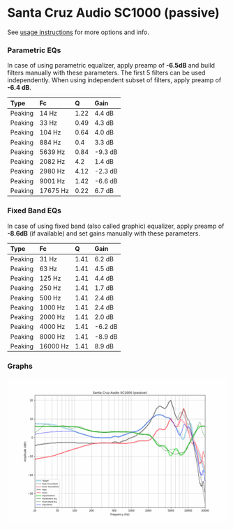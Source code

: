 # Santa Cruz Audio SC1000 (passive)
See [usage instructions](https://github.com/jaakkopasanen/AutoEq#usage) for more options and info.

### Parametric EQs
In case of using parametric equalizer, apply preamp of **-6.5dB** and build filters manually
with these parameters. The first 5 filters can be used independently.
When using independent subset of filters, apply preamp of **-6.4 dB**.

| Type    | Fc       |    Q | Gain    |
|:--------|:---------|:-----|:--------|
| Peaking | 14 Hz    | 1.22 | 4.4 dB  |
| Peaking | 33 Hz    | 0.49 | 4.3 dB  |
| Peaking | 104 Hz   | 0.64 | 4.0 dB  |
| Peaking | 884 Hz   | 0.4  | 3.3 dB  |
| Peaking | 5639 Hz  | 0.84 | -9.3 dB |
| Peaking | 2082 Hz  | 4.2  | 1.4 dB  |
| Peaking | 2980 Hz  | 4.12 | -2.3 dB |
| Peaking | 9001 Hz  | 1.42 | -6.6 dB |
| Peaking | 17675 Hz | 0.22 | 6.7 dB  |

### Fixed Band EQs
In case of using fixed band (also called graphic) equalizer, apply preamp of **-8.6dB**
(if available) and set gains manually with these parameters.

| Type    | Fc       |    Q | Gain    |
|:--------|:---------|:-----|:--------|
| Peaking | 31 Hz    | 1.41 | 6.2 dB  |
| Peaking | 63 Hz    | 1.41 | 4.5 dB  |
| Peaking | 125 Hz   | 1.41 | 4.4 dB  |
| Peaking | 250 Hz   | 1.41 | 1.7 dB  |
| Peaking | 500 Hz   | 1.41 | 2.4 dB  |
| Peaking | 1000 Hz  | 1.41 | 2.4 dB  |
| Peaking | 2000 Hz  | 1.41 | 2.0 dB  |
| Peaking | 4000 Hz  | 1.41 | -6.2 dB |
| Peaking | 8000 Hz  | 1.41 | -8.9 dB |
| Peaking | 16000 Hz | 1.41 | 8.9 dB  |

### Graphs
![](./Santa%20Cruz%20Audio%20SC1000%20(passive).png)